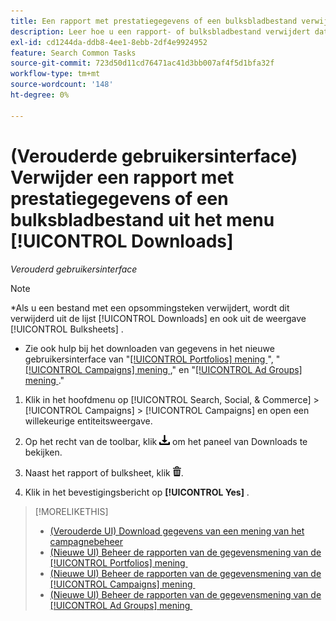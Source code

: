 ```yaml
---
title: Een rapport met prestatiegegevens of een bulksbladbestand verwijderen uit het menu [!UICONTROL Downloads]
description: Leer hoe u een rapport- of bulksbladbestand verwijdert dat u hebt gedownload een weergave voor campagnebeheer.
exl-id: cd1244da-ddb8-4ee1-8ebb-2df4e9924952
feature: Search Common Tasks
source-git-commit: 723d50d11cd76471ac41d3bb007af4f5d1bfa32f
workflow-type: tm+mt
source-wordcount: '148'
ht-degree: 0%

---
```


# (Verouderde gebruikersinterface) Verwijder een rapport met prestatiegegevens of een bulksbladbestand uit het menu [!UICONTROL Downloads]

*Verouderd gebruikersinterface*

>[!NOTE]
>
>*Als u een bestand met een opsommingsteken verwijdert, wordt dit verwijderd uit de lijst [!UICONTROL Downloads] en ook uit de weergave [!UICONTROL Bulksheets] .
>* Zie ook hulp bij het downloaden van gegevens in het nieuwe gebruikersinterface van &quot;[[!UICONTROL Portfolios] mening &#x200B;](/help/search-social-commerce/new-ui/manage/portfolios/portfolio-view-report.md)&quot;, &quot;[[!UICONTROL Campaigns] mening &#x200B;](/help/search-social-commerce/new-ui/manage/campaigns/campaign-view-report.md),&quot; en &quot;[[!UICONTROL Ad Groups] mening &#x200B;](/help/search-social-commerce/new-ui/manage/ad-groups/ad-group-view-report.md).&quot;

1. Klik in het hoofdmenu op [!UICONTROL Search, Social, & Commerce] > [!UICONTROL Campaigns] > [!UICONTROL Campaigns] en open een willekeurige entiteitsweergave.

1. Op het recht van de toolbar, klik ![&#x200B; Download van het Rapport van de Download van het Rapport &#x200B;](/help/search-social-commerce/assets/download.png " ") om het paneel van Downloads te bekijken.

1. Naast het rapport of bulksheet, klik ![&#x200B; Schrapping &#x200B;](/help/search-social-commerce/assets/delete.png " ").

1. Klik in het bevestigingsbericht op **[!UICONTROL Yes]** .

>[!MORELIKETHIS]
>
>* [&#x200B; (Verouderde UI) Download gegevens van een mening van het campagnebeheer &#x200B;](/help/search-social-commerce/common-tasks/navigation-editing-selection/download.md)
>* [&#x200B; (Nieuwe UI) Beheer de rapporten van de gegevensmening van de [!UICONTROL Portfolios] mening &#x200B;](/help/search-social-commerce/new-ui/manage/portfolios/portfolio-view-report.md)
>* [&#x200B; (Nieuwe UI) Beheer de rapporten van de gegevensmening van de [!UICONTROL Campaigns] mening &#x200B;](/help/search-social-commerce/new-ui/manage/campaigns/campaign-view-report.md)
>* [&#x200B; (Nieuwe UI) Beheer de rapporten van de gegevensmening van de [!UICONTROL Ad Groups] mening &#x200B;](/help/search-social-commerce/new-ui/manage/ad-groups/ad-group-view-report.md)
